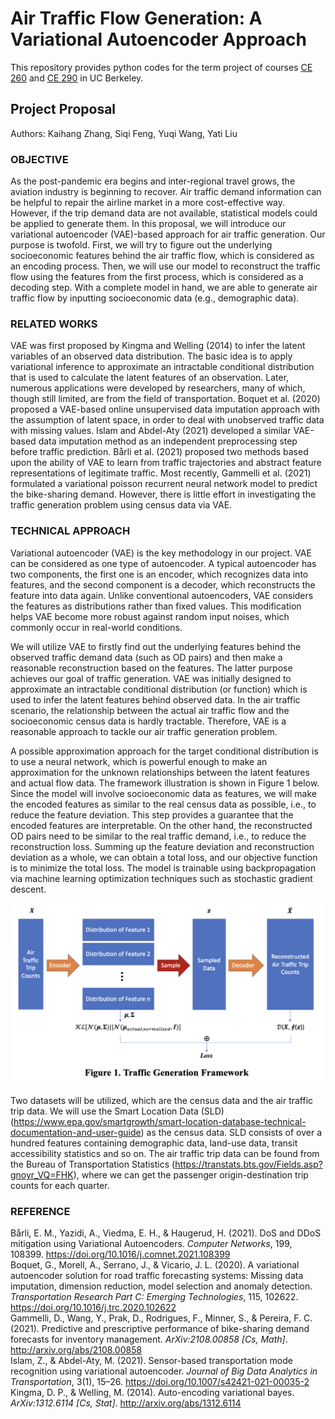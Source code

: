 # Air Traffic Flow Generation: A Variational Autoencoder Approach

This repository provides python codes for the term project of courses [CE 260](https://classes.berkeley.edu/content/2021-Spring-CIVENG-260-001-LEC-001) and [CE 290](https://classes.berkeley.edu/content/2022-spring-civeng-290-002-lec-002) in UC Berkeley.

## Project Proposal

Authors: Kaihang Zhang, Siqi Feng, Yuqi Wang, Yati Liu

### OBJECTIVE
As the post-pandemic era begins and inter-regional travel grows, the aviation industry is beginning to recover. Air traffic demand information can be helpful to repair the airline market in a more cost-effective way. However, if the trip demand data are not available, statistical models could be applied to generate them. In this proposal, we will introduce our variational autoencoder (VAE)-based approach for air traffic generation. Our purpose is twofold. First, we will try to figure out the underlying socioeconomic features behind the air traffic flow, which is considered as an encoding process. Then, we will use our model to reconstruct the traffic flow using the features from the first process, which is considered as a decoding step. With a complete model in hand, we are able to generate air traffic flow by inputting socioeconomic data (e.g., demographic data).

### RELATED WORKS
VAE was first proposed by Kingma and Welling (2014) to infer the latent variables of an observed data distribution. The basic idea is to apply variational inference to approximate an intractable conditional distribution that is used to calculate the latent features of an observation. Later, numerous applications were developed by researchers, many of which, though still limited, are from the field of transportation. Boquet et al. (2020) proposed a VAE-based online unsupervised data imputation approach with the assumption of latent space, in order to deal with unobserved traffic data with missing values. Islam and Abdel-Aty (2021) developed a similar VAE-based data imputation method as an independent preprocessing step before traffic prediction. Bårli et al. (2021) proposed two methods based upon the ability of VAE to learn from traffic trajectories and abstract feature representations of legitimate traffic. Most recently, Gammelli et al. (2021) formulated a variational poisson recurrent neural network model to predict the bike-sharing demand. However, there is little effort in investigating the traffic generation problem using census data via VAE.

### TECHNICAL APPROACH
Variational autoencoder (VAE) is the key methodology in our project. VAE can be considered as one type of autoencoder. A typical autoencoder has two components, the first one is an encoder, which recognizes data into features, and the second component is a decoder, which reconstructs the feature into data again. Unlike conventional autoencoders, VAE considers the features as distributions rather than fixed values. This modification helps VAE become more robust against random input noises, which commonly occur in real-world conditions.

We will utilize VAE to firstly find out the underlying features behind the observed traffic demand data (such as OD pairs) and then make a reasonable reconstruction based on the features. The latter purpose achieves our goal of traffic generation. VAE was initially designed to approximate an intractable conditional distribution (or function) which is used to infer the latent features behind observed data. In the air traffic scenario, the relationship between the actual air traffic flow and the socioeconomic census data is hardly tractable. Therefore, VAE is a reasonable approach to tackle our air traffic generation problem. 

A possible approximation approach for the target conditional distribution is to use a neural network, which is powerful enough to make an approximation for the unknown relationships between the latent features and actual flow data. The framework illustration is shown in Figure 1 below. Since the model will involve socioeconomic data as features, we will make the encoded features as similar to the real census data as possible, i.e., to reduce the feature deviation. This step provides a guarantee that the encoded features are interpretable. On the other hand, the reconstructed OD pairs need to be similar to the real traffic demand, i.e., to reduce the reconstruction loss. Summing up the feature deviation and reconstruction deviation as a whole, we can obtain a total loss, and our objective function is to minimize the total loss. The model is trainable using backpropagation via machine learning optimization techniques such as stochastic gradient descent.

<img src="./imgs/F1.png" width="500">

Two datasets will be utilized, which are the census data and the air traffic trip data. We will use the Smart Location Data (SLD) (https://www.epa.gov/smartgrowth/smart-location-database-technical-documentation-and-user-guide) as the census data. SLD consists of over a hundred features containing demographic data, land-use data, transit accessibility statistics and so on. The air traffic trip data can be found from the Bureau of Transportation Statistics (https://transtats.bts.gov/Fields.asp?gnoyr_VQ=FHK), where we can get the passenger origin-destination trip counts for each quarter.

### REFERENCE

Bårli, E. M., Yazidi, A., Viedma, E. H., & Haugerud, H. (2021). DoS and DDoS mitigation using Variational Autoencoders. _Computer Networks_, 199, 108399. https://doi.org/10.1016/j.comnet.2021.108399<br>
Boquet, G., Morell, A., Serrano, J., & Vicario, J. L. (2020). A variational autoencoder solution for road traffic forecasting systems: Missing data imputation, dimension reduction, model selection and anomaly detection. _Transportation Research Part C: Emerging Technologies_, 115, 102622. https://doi.org/10.1016/j.trc.2020.102622<br>
Gammelli, D., Wang, Y., Prak, D., Rodrigues, F., Minner, S., & Pereira, F. C. (2021). Predictive and prescriptive performance of bike-sharing demand forecasts for inventory management. _ArXiv:2108.00858 [Cs, Math]_. http://arxiv.org/abs/2108.00858<br>
Islam, Z., & Abdel-Aty, M. (2021). Sensor-based transportation mode recognition using variational autoencoder. _Journal of Big Data Analytics in Transportation_, 3(1), 15–26. https://doi.org/10.1007/s42421-021-00035-2<br>
Kingma, D. P., & Welling, M. (2014). Auto-encoding variational bayes. _ArXiv:1312.6114 [Cs, Stat]_. http://arxiv.org/abs/1312.6114

